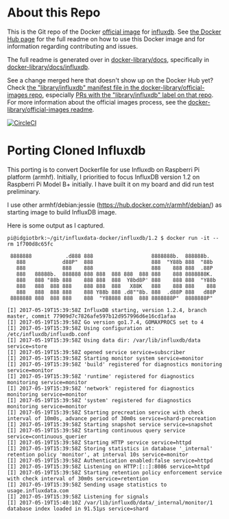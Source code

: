 # About this Repo

This is the Git repo of the Docker [official image](https://docs.docker.com/docker-hub/official_repos/) for [influxdb](https://registry.hub.docker.com/_/influxdb/). See [the Docker Hub page](https://registry.hub.docker.com/_/influxdb/) for the full readme on how to use this Docker image and for information regarding contributing and issues.

The full readme is generated over in [docker-library/docs](https://github.com/docker-library/docs), specifically in [docker-library/docs/influxdb](https://github.com/docker-library/docs/tree/master/influxdb).

See a change merged here that doesn't show up on the Docker Hub yet? Check [the "library/influxdb" manifest file in the docker-library/official-images repo](https://github.com/docker-library/official-images/blob/master/library/influxdb), especially [PRs with the "library/influxdb" label on that repo](https://github.com/docker-library/official-images/labels/library%2Finfluxdb). For more information about the official images process, see the [docker-library/official-images readme](https://github.com/docker-library/official-images/blob/master/README.md).

[![CircleCI](https://circleci.com/gh/influxdata/influxdata-docker.svg?style=svg)](https://circleci.com/gh/influxdata/influxdata-docker)

<!-- THIS FILE IS GENERATED BY https://github.com/docker-library/docs/blob/master/generate-repo-stub-readme.sh -->


# Porting Cloned Influxdb

This porting is to convert Dockerfile for use Influxdb on Raspberri Pi platform (armhf). Initially, I prioritied to focus InfluxDB version 1.2 on Raspberri Pi Model B+ initially. I have built it on my board and did run test preliminary.

I use other armhf/debian:jessie (https://hub.docker.com/r/armhf/debian/) as starting image to build InfluxDB image.

Here is some output as I captured.
```
pi@idgiotbrk:~/git/influxdata-docker/influxdb/1.2 $ docker run -it --rm 1f700d8c65fc 

 8888888           .d888 888                   8888888b.  888888b.
   888            d88P"  888                   888  "Y88b 888  "88b
   888            888    888                   888    888 888  .88P
   888   88888b.  888888 888 888  888 888  888 888    888 8888888K.
   888   888 "88b 888    888 888  888  Y8bd8P' 888    888 888  "Y88b
   888   888  888 888    888 888  888   X88K   888    888 888    888
   888   888  888 888    888 Y88b 888 .d8""8b. 888  .d88P 888   d88P
 8888888 888  888 888    888  "Y88888 888  888 8888888P"  8888888P"

[I] 2017-05-19T15:39:58Z InfluxDB starting, version 1.2.4, branch master, commit 77909d7c7826afe597b12d957996d6e16cd1afaa
[I] 2017-05-19T15:39:58Z Go version go1.7.4, GOMAXPROCS set to 4
[I] 2017-05-19T15:39:58Z Using configuration at: /etc/influxdb/influxdb.conf
[I] 2017-05-19T15:39:58Z Using data dir: /var/lib/influxdb/data service=store
[I] 2017-05-19T15:39:58Z opened service service=subscriber
[I] 2017-05-19T15:39:58Z Starting monitor system service=monitor
[I] 2017-05-19T15:39:58Z 'build' registered for diagnostics monitoring service=monitor
[I] 2017-05-19T15:39:58Z 'runtime' registered for diagnostics monitoring service=monitor
[I] 2017-05-19T15:39:58Z 'network' registered for diagnostics monitoring service=monitor
[I] 2017-05-19T15:39:58Z 'system' registered for diagnostics monitoring service=monitor
[I] 2017-05-19T15:39:58Z Starting precreation service with check interval of 10m0s, advance period of 30m0s service=shard-precreation
[I] 2017-05-19T15:39:58Z Starting snapshot service service=snapshot
[I] 2017-05-19T15:39:58Z Starting continuous query service service=continuous_querier
[I] 2017-05-19T15:39:58Z Starting HTTP service service=httpd
[I] 2017-05-19T15:39:58Z Storing statistics in database '_internal' retention policy 'monitor', at interval 10s service=monitor
[I] 2017-05-19T15:39:58Z Authentication enabled:false service=httpd
[I] 2017-05-19T15:39:58Z Listening on HTTP:[::]:8086 service=httpd
[I] 2017-05-19T15:39:58Z Starting retention policy enforcement service with check interval of 30m0s service=retention
[I] 2017-05-19T15:39:58Z Sending usage statistics to usage.influxdata.com
[I] 2017-05-19T15:39:58Z Listening for signals
[I] 2017-05-19T15:40:10Z /var/lib/influxdb/data/_internal/monitor/1 database index loaded in 91.51µs service=shard
```
